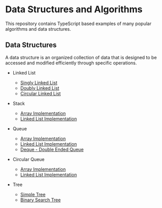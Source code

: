 # Data Structures and Algorithms

This repository contains TypeScript based examples of many popular algorithms and data structures.

## Data Structures

A data structure is an organized collection of data that is designed to be accessed and modified efficiently through specific operations.

- Linked List
  - [Singly Linked List](./src/data-structures/linked-list/singly-linked-list/)
  - [Doubly Linked List](./src/data-structures/linked-list/doubly-linked-list/)
  - [Circular Linked List](./src/data-structures/linked-list/circular-linked-list/)
- Stack
  - [Array Implementation](./src/data-structures/stack/stack-array/)
  - [Linked List Implementation](./src/data-structures/stack/stack-linked-list/)
- Queue
  - [Array Implementation](./src/data-structures/queue/queue-array/)
  - [Linked List Implementation](./src/data-structures/queue/queue-linked-list/)
  - [Deque - Double Ended Queue](./queue/double-ended-queue/)
- Circular Queue
  - [Array Implementation](./queue/circular-queue-array/)
  - [Linked List Implementation](./queue/circular-queue-linked-list/)
- Tree
  - [Simple Tree](./src/data-structures/tree/simple-tree/)
  - [Binary Search Tree](./src/data-structures/tree/binary-search-tree/)

  <!--
- [ ] 우선순위 큐 (Priority Queue)
- [ ] 트리 (Tree)
- [ ] 이진 트리 (Binary Tree)
- [ ] 이진 탐색 트리 (Binary Search Tree; BST)
- [ ] 해시 (Hash)
- [ ] 최소 힙 (Min Heap)
- [ ] 최대 힙 (Max Heap)
- [ ] 자가균형 이진 탐색 트리 (Self-balancing BST)
  - [ ] AVL트리 (Adelson-Velskii/Landis Tree; AVL Tree)
  - [ ] 레드-블랙 트리 (Red-Black Tree)
  - [ ] B-트리 (B-Tree)
  - [ ] 트립 (Treap, Tree + Heap)
- [ ] 무방향/방향 그래프 (Undirected/Dirceted Graph)
  - [ ] 인접 리스트 (Adjacency List)
  - [ ] 인접 행렬 (Adjacency Matrix)
- [ ] 세그먼트 트리 (Segment Tree)

## Algorithm

- [ ] 시간 복잡도 (Time Complexity)
- [ ] 공간 복잡도 (Space Complexity)
- [ ] 선형 탐색 (Linear Search)
- [ ] 이진 탐색 (Binary Search)
- [ ] 정렬 (Sorting)
  - [ ] 삽입 정렬 (Insertion Sort)
  - [ ] 병합 정렬 (Merge Sort)
  - [ ] 퀵 정렬 (Quick Sort)
  - [ ] 힙 정렬 (Heap Sort)
  - [ ] 계수 정렬 (Counting Sort)
  - [ ] 기수 정렬 (Radix Sort)
  - [ ] 위상 정렬 (Topology Sort)

---

- [ ] 깊이 우선 탐색 (Depth First Search, DFS)
- [ ] 너비 우선 탐색 (Breadth First Search, BFS)
- [ ] 브루트포스 (Brute-force)
- [ ] 그리디 (Greedy)
- [ ] 기초 다이나믹 프로그래밍 (Basic level Dynamic Programming, DP)
- [ ] 비트 마스크 (Bit Mask)

---

- [ ] 분할 정복 (Divide and Conquer)
- [ ] 중급 다이나믹 프로그래밍 (Intermediate level DP)
- [ ] 최단 경로 (Shortest Path)
  - [ ] 다익스트라 (Dijkstra)
  - [ ] 벨만포드 (Bellman-Ford)
  - [ ] 플로이드-와샬 (Floyd-Worshall)
- [ ] 최소 신장 트리 (Minimum Spanning Tree)
  - [ ] 크루스칼 (Kruskal)
  - [ ] 프림 (Prim)
- [ ] 트리
  - [ ] 인덱스 트리 (Indexed tree)
  - [ ] 펜윅 트리, 바이너리 인덱스 트리 (Fenwick Tree; Binary Indexed Tree)
- [ ] 최소 공통 조상 (Lowest Common Ancestor, LCA)
- [ ] 유니온-파인드, 서로소 집합 (Union-Find, Disjoint Set)

---

- [ ] 라인 스위핑 (Line Sweeping)
- [ ] 네트워크 플로우 (Network Flow)
- [ ] 이분 매칭 (Bipartite Matching)
- [ ] KMP 문자열 매칭 (Knute-Morris-Pratt, KMP)
- [ ] 라빈-카프 (Rabin-Karp)
- [ ] 접미사 배열 (Suffix Array)
- [ ] Longest Common Prefix, LCP
- [ ] 아호 코라식 (Aho-Corasick)
- [ ] 단절점과 단절선 (Articulation Point and Bridge)
- [ ] 강한 결합 요소 (Strongly Connected Component, SCC)
- [ ] 구간 쿼리
  - [ ] SQRT Decomposition
  - [ ] Heavy-Light Decomposition
- [ ] 스플레이 트리 ([Splay Tree](https://cubelover.tistory.com/10))
- [ ] 고속 푸리에 변환 (Fast Fourier Transform, FFT)
- [ ] Link Cut Tree, LCT

## ETC

- [ ] GCD: Euclidean Algorithm (유클리드 호제법) [🔗](https://github.com/yuueu/ds-algo/tree/main/archive/etc/euclidean/)
- [ ] Morris Traversal (threaded binary tree) [🔗](https://github.com/yuueu/ds-algo/tree/main/archive/etc/morris-traversal/)
- [ ] Primality Test (소수 판별하기) [🔗](https://github.com/yuueu/ds-algo/tree/main/archive/etc/prime/)
- [ ] Prime Factorization (소인수분해) [🔗](https://github.com/yuueu/ds-algo/tree/main/archive/etc/prime-factorization/)
- [ ] Sieve of Eratosthenes (에라토스테네스의 체) [🔗](https://github.com/yuueu/ds-algo/tree/main/archive/etc/eratosthenes) -->
